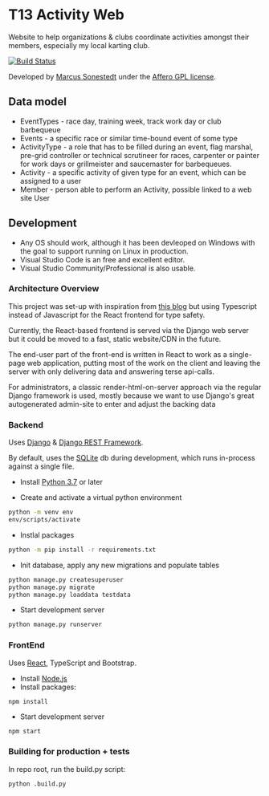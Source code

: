 # T13 Activity Web

Website to help organizations &amp; clubs coordinate activities amongst their members, especially my local karting club.

[![Build Status](https://lolworx.visualstudio.com/macke/_apis/build/status/marcusl.t13activityweb?branchName=master)](https://lolworx.visualstudio.com/macke/_build/latest?definitionId=1&branchName=master)

Developed by [Marcus Sonestedt](https://www.github.com/marcusl) under the [Affero GPL license](https://en.wikipedia.org/wiki/Affero_General_Public_License).

## Data model

* EventTypes - race day, training week, track work day or club barbequeue
* Events - a specific race or similar time-bound event of some type
* ActivityType - a role that has to be filled during an event, flag marshal, pre-grid controller or technical scrutineer for races, carpenter or painter for work days or grillmeister and saucemaster for barbequeues.
* Activity - a specific activity of given type for an event, which can be assigned to a user
* Member - person able to perform an Activity, possible linked to a web site User

## Development

* Any OS should work, although it has been devleoped on Windows with the goal to support running on Linux in production.
* Visual Studio Code is an free and excellent editor.
* Visual Studio Community/Professional is also usable.

### Architecture Overview

This project was set-up with inspiration from [this blog](https://www.valentinog.com/blog/drf/) but using  Typescript instead of Javascript for the React frontend for type safety.

Currently, the React-based frontend is served via the Django web server but it could be moved to a fast, static website/CDN in the future.

The end-user part of the front-end is written in React to
work as a single-page web application, putting most of the
work on the client and leaving the server with only delivering
data and answering terse api-calls.

For administrators, a classic render-html-on-server approach
via the regular Django framework is used, mostly because we
want to use Django's great autogenerated admin-site to enter
and adjust the backing data

### Backend

Uses [Django](https://www.djangoproject.com) & [Django REST Framework](https://www.django-rest-framework.org/).

By default, uses the [SQLite](https://www.sqlite.org/) db during development, which runs in-process against a single file.

* Install [Python 3.7](https://www.python.org) or later

* Create and activate a virtual python environment
```bash
python -m venv env
env/scripts/activate
```

* Instlal packages
```bash
python -m pip install -r requirements.txt
```

* Init database, apply any new migrations and populate tables
```bash
python manage.py createsuperuser
python manage.py migrate
python manage.py loaddata testdata
```

* Start development server
```bash
python manage.py runserver
```

### FrontEnd

Uses [React](https://reactjs.org), TypeScript and Bootstrap.

* Install [Node.js](https://nodejs.org)
* Install packages:

```bash
npm install
```

* Start development server
```
npm start
```

### Building for production + tests

In repo root, run the build.py script:

```bash
python .build.py
```